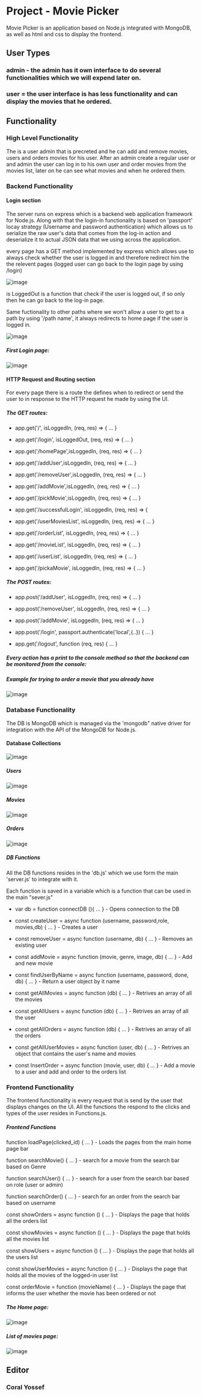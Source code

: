 # Project - Movie Picker

Movie Picker is an application based on Node.js integrated with MongoDB, as well as html and css to display the frontend.

## User Types

### admin - the admin has it own interface to do several functionalities which we will expend later on.
### user = the user interface is has less functionality and can display the movies that he ordered. 


## Functionality

### High Level Functionality

The is a user admin that is precreted and he can add and remove movies, users and orders movies for his user.
After an admin create a regular user or and admin the user can log in to his own user and order movies from the movies list,
later on he can see what movies and when he ordered them.

### Backend Functionality 

#### Login section

The server runs on express which is a backend web application framework for Node.js. 
Along with that the login-in functionality is based on 'passport' locay strategy (Username and password authentication)
which allows us to serialize the raw user's data that comes 
from the log-in action and deserialize it to actual JSON data that we using across the application.

every page has a GET method implemented by express which allows use to always check whether the user is logged in and
therefore redirect him the the relevent pages (logged user can go back to the login page by using /login)

![image](https://user-images.githubusercontent.com/72068418/176535678-6d3bb6f4-432b-4d90-b443-97ae5f67836a.png)

is LoggedOut is a function that check if the user is logged out, if so only then he can go back to the log-in page.

Same fuctionality to other paths where we won't allow a user to get to a path by using '/path name', it always redirects 
to home page if the user is logged in.
        
![image](https://user-images.githubusercontent.com/72068418/176536175-172ddb72-77ca-4cae-b8e5-677e78cc9bd3.png)

##### First Login page:

![image](https://user-images.githubusercontent.com/72068418/176542895-dbed900e-8eb2-4d6f-8beb-42ba41a75719.png)


####  HTTP Request and Routing section

For every page there is a route the defines when to redirect or send the user to in response to the HTTP request
he made by using the UI.

##### The GET routes:

* app.get('/', isLoggedIn, (req, res) => { ... }

* app.get('/login', isLoggedOut, (req, res) => { ... }

* app.get('/homePage',isLoggedIn, (req, res) => { ... }

* app.get('/addUser',isLoggedIn, (req, res) => { ... }

* app.get('/removeUser',isLoggedIn, (req, res) => { ... }

* app.get('/addMovie',isLoggedIn, (req, res) => { ... }

* app.get('/pickMovie',isLoggedIn, (req, res) => { ... }

* app.get('/successfulLogin', isLoggedIn, (req, res) => {

* app.get('/userMoviesList', isLoggedIn, (req, res) => { ... }

* app.get('/orderList', isLoggedIn, (req, res) => { ... }

* app.get('/movieList', isLoggedIn, (req, res) => { ... }

* app.get('/userList', isLoggedIn, (req, res) => { ... }

* app.get('/pickaMovie', isLoggedIn, (req, res) => { ... }

##### The POST routes:

* app.post('/addUser', isLoggedIn, (req, res) => { ... }

* app.post('/removeUser', isLoggedIn, (req, res) => { ... }

* app.post('/addMovie', isLoggedIn, (req, res) => { ... }

* app.post('/login', passport.authenticate('local',{..}) { ... }

* app.get('/logout', function (req, res) { ... }

##### Every action has a print to the console method so that the backend can be monitored from the console:
##### Example for trying to order a movie that you already have

![image](https://user-images.githubusercontent.com/72068418/176543355-80d7769e-20e2-42e4-992b-3f24e6a1baa5.png)

### Database Functionality 

The DB is MongoDB which is managed via the 'mongodb" native driver for integration with the API of the MongoDB for Node.js.

#### Database Collections

![image](https://user-images.githubusercontent.com/72068418/176543566-1600fa08-e8e9-431b-a409-40e734e8248b.png)

##### Users

![image](https://user-images.githubusercontent.com/72068418/176538294-f6ec21f1-5d61-4c87-8eb9-3af1dcfa74a9.png)

##### Movies

![image](https://user-images.githubusercontent.com/72068418/176538419-b897e067-c57d-436c-af73-dff295c83247.png)

##### Orders

![image](https://user-images.githubusercontent.com/72068418/176538532-737292ec-6083-47c7-a04c-f59257a0d970.png)

##### DB Functions

All the DB functions resides in the 'db.js' which we use form the main 'server.js' to integrate with it.

Each function is saved in a variable which is a function that can be used in the main "sever.js"

* var db = function connectDB (){ ... }                                            - Opens connection to the DB

* const createUser = async function (username, password,role, movies,db) { ... }   - Creates a user

* const removeUser = async function (username, db) { ... }                         - Removes an existing user

* const addMovie = async function (movie, genre, image, db) { ... }                - Add and new movie

* const findUserByName = async function (username, password, done, db) { ... }     - Return a user object by it name

* const getAllMovies = async function (db) { ... }                                 - Retrives an array of all the movies

* const getAllUsers = async function (db) { ... }                                  - Retrives an array of all the user

* const getAllOrders = async function (db) { ... }                                 - Retrives an array of all the orders

* const getAllUserMovies = async function (user, db) { ... }                       - Retrives an object that contains the user's name and movies

* const InsertOrder = async function (movie, user, db) { ... }                     - Add a movie to a user and add and order to the orders list

### Frontend Functionality 

The frontend functionality is every request that is send by the user that displays changes on the UI.
All the functions the respond to the clicks and types of the user resides in Functions.js.

##### Frontend Functions

function loadPage(clicked_id) { ... }                                              - Loads the pages from the main home page bar

function searchMovie() { ... }                                                     - search for a movie from the search bar based on Genre

function searchUser() { ... }                                                      - search for a user from the search bar based on role (user or admin)

function searchOrder() { ... }                                                     - search for an order from the search bar based on username 

const showOrders = async function ()  { ... }                                      - Displays the page that holds all the orders list

const showMovies = async function ()  { ... }                                      - Displays the page that holds all the movies list

const showUsers = async function ()  { ... }                                       - Displays the page that holds all the users list

const showUserMovies = async function ()  { ... }                                  - Displays the page that holds all the movies of the logged-in user list

const orderMovie = function (movieName)  { ... }                                   - Displays the page that informs the user whether the movie has been ordered or not

##### The Home page:

![image](https://user-images.githubusercontent.com/72068418/176543768-49fcd510-4d11-4cb8-9c22-2f0b431a0dc8.png)

##### List of movies page:

![image](https://user-images.githubusercontent.com/72068418/176543971-5d078b0b-c2e8-4a7a-9b69-ae5eb5b24ec6.png)

## Editor

### Coral Yossef
